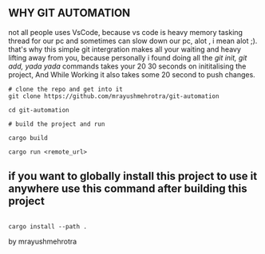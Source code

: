 ## WHY GIT AUTOMATION

not all people uses VsCode, because vs code is heavy memory tasking thread for our pc
and sometimes can slow down our pc, alot , i mean alot ;).
that's why this simple git intergration makes all your waiting and heavy lifting
away from you, because personally i found doing all the <i>git init, git add, yada yada</i>
commands takes your 20 30 seconds on inititalising the project,
And While Working it also takes some 20 second to push changes.

```
# clone the repo and get into it
git clone https://github.com/mrayushmehrotra/git-automation

cd git-automation

# build the project and run

cargo build

cargo run <remote_url>

```

## if you want to globally install this project to use it anywhere use this command after building this project

```

cargo install --path .

```

by mrayushmehrotra
